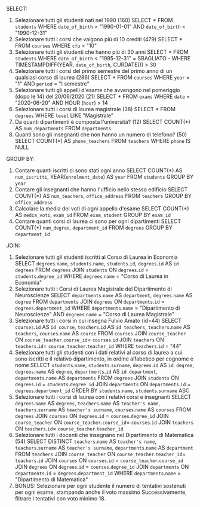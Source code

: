 SELECT:
1. Selezionare tutti gli studenti nati nel 1990 (160)
    SELECT *
    FROM `students`
    WHERE `date_of_birth` > "1990-01-01"
    AND `date_of_birth` < "1990-12-31"
2. Selezionare tutti i corsi che valgono più di 10 crediti (479)
    SELECT *
    FROM `courses`
    WHERE `cfu` > "10"
3. Selezionare tutti gli studenti che hanno più di 30 anni
    SELECT *
    FROM `students`
    WHERE `date_of_birth` < "1995-12-31" = SBAGLIATO -
    WHERE TIMESTAMPDIFF(YEAR, `date_of_birth`, CURDATE()) > 30
4. Selezionare tutti i corsi del primo semestre del primo anno di un qualsiasi corso di laurea (286)
    SELECT *
    FROM `courses`
    WHERE `year` = "1"
    AND `period` = "I semestre"
5. Selezionare tutti gli appelli d'esame che avvengono nel pomeriggio (dopo le 14) del 20/06/2020 (21)
    SELECT *
    FROM `exams`
    WHERE `date` = "2020-06-20"
    AND HOUR (`hour`) > 14
6. Selezionare tutti i corsi di laurea magistrale (38)
    SELECT *
    FROM `degrees`
    WHERE `level` LIKE "Magistrale"
7. Da quanti dipartimenti è composta l'università? (12)
    SELECT COUNT(*) AS `num_departments`
    FROM `departments`
8. Quanti sono gli insegnanti che non hanno un numero di telefono? (50)
    SELECT COUNT(*) AS `phone_teachers`
    FROM `teachers`
    WHERE `phone` IS NULL

 
 
 GROUP BY:
1. Contare quanti iscritti ci sono stati ogni anno
    SELECT COUNT(*) AS `num_iscritti`, YEAR(`enrolment_date`) AS `year`
    FROM `students`
    GROUP BY `year`
2. Contare gli insegnanti che hanno l'ufficio nello stesso edificio
    SELECT COUNT(*) AS `num_teachers`, `office_address`
    FROM `teachers`
    GROUP BY `office_address`
3. Calcolare la media dei voti di ogni appello d'esame
    SELECT COUNT(*) AS `media_voti`, `exam_id`
    FROM `exam_student`
    GROUP BY `exam_id`
4. Contare quanti corsi di laurea ci sono per ogni dipartimenti
    SELECT COUNT(*) `num_degree`, `department_id`
    FROM `degrees`
    GROUP BY `department_id`



JOIN:
1. Selezionare tutti gli studenti iscritti al Corso di Laurea in Economia
    SELECT `degrees`.`name`, `students`.`name`, `students`.`id`, `degrees`.`id` AS `id degrees`
    FROM `degrees`
    JOIN `students` ON `degrees`.`id` = `students`.`degree_id`
    WHERE `degrees`.`name` = "Corso di Laurea in Economia"
2. Selezionare tutti i Corsi di Laurea Magistrale del Dipartimento di
 Neuroscienze
    SELECT `departments`.`name` AS `department`, `degrees`.`name` AS `degree`
    FROM `departments`
    JOIN `degrees` ON `departments`.`id` = `degrees`.`department_id`
    WHERE `departments`.`name` = "Dipartimento di Neuroscienze"
    AND `degrees`.`name` = "Corso di Laurea Magistrale"
3. Selezionare tutti i corsi in cui insegna Fulvio Amato (id=44)
    SELECT `courses`.`id` AS `id course`, `teachers`.`id` AS `id teachers`, `teachers`.`name` AS `teachers`, `courses`.`name` AS `course`
    FROM `courses`
    JOIN `course_teacher` ON `course_teacher`.`course_id`= `courses`.`id`
    JOIN `teachers` ON `teachers`.`id`= `course_teacher`.`teacher_id`
    WHERE `teachers`.`id` = "44"
4. Selezionare tutti gli studenti con i dati relativi al corso di laurea a cui
 sono iscritti e il relativo dipartimento, in ordine alfabetico per cognome e
 nome
    SELECT `students`.`name`, `students`.`surname`, `degrees`.`id` AS `id degree`, `degrees`.`name` AS `degree`, `departments`.`id` AS `id department`, `departments`.`name` AS `departments`
    FROM `degrees`
    JOIN `students` ON `degrees`.`id` = `students`.`degree_id`
    JOIN `departments` ON `departments`.`id` = `degrees`.`department_id`
    ORDER BY `students`.`name`, `students`.`surname` ASC
5. Selezionare tutti i corsi di laurea con i relativi corsi e insegnanti
    SELECT `degrees`.`name` AS `degrees`, `teachers`.`name` AS `teacher's name`, `teachers`.`surname` AS `teacher's surname`, `courses`.`name` AS `courses`
    FROM `degrees`
    JOIN `courses` ON `degrees`.`id` = `courses`.`degree_id`
    JOIN `course_teacher` ON `course_teacher`.`course_id`= `courses`.`id`
    JOIN `teachers` ON `teachers`.`id`= `course_teacher`.`teacher_id`
6. Selezionare tutti i docenti che insegnano nel Dipartimento di Matematica (54)
    SELECT DISTINCT `teachers`.`name` AS `teacher's name`, `teachers`.`surname` AS `teacher's surname`, `departments`.`name` AS `department`
    FROM `teachers`
    JOIN `course_teacher` ON `course_teacher`.`teacher_id`= `teachers`.`id`
    JOIN `courses` ON `courses`.`id` = `course_teacher`.`course_id`
    JOIN `degrees` ON `degrees`.`id` = `courses`.`degree_id`
    JOIN `departments` ON `departments`.`id` = `degrees`.`department_id`
    WHERE `departments`.`name` = "Dipartimento di Matematica"
7. BONUS: Selezionare per ogni studente il numero di tentativi sostenuti per ogni esame, stampando anche il voto massimo Successivamente, filtrare i tentativi con voto minimo 18.